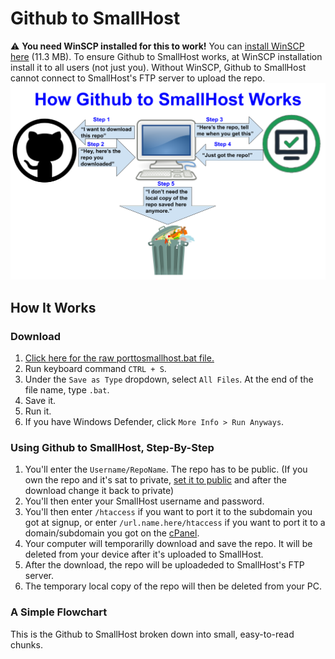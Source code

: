 # Github to SmallHost
⚠️ **You need WinSCP installed for this to work!** You can [install WinSCP here](https://winscp.net/download/WinSCP-5.19.4-Setup.exe) (11.3 MB). To ensure Github to SmallHost works, at WinSCP installation install it to all users (not just you). Without WinSCP, Github to SmallHost cannot connect to SmallHost's FTP server to upload the repo.
![A flowchart](https://raw.githubusercontent.com/SmallHost/Github-to-SmallHost/main/flowchart-ghtosh.png)
## How It Works
### Download
1. [Click here for the raw porttosmallhost.bat file.](https://raw.githubusercontent.com/SmallHost/Github-to-SmallHost/main/porttosmallhost.bat)
2. Run keyboard command `CTRL + S`.
3. Under the `Save as Type` dropdown, select `All Files`. At the end of the file name, type `.bat`.
4. Save it.
5. Run it.
6. If you have Windows Defender, click `More Info > Run Anyways`.
### Using Github to SmallHost, Step-By-Step
1. You'll enter the `Username/RepoName`. The repo has to be public. (If you own the repo and it's sat to private, [set it to public](https://docs.github.com/en/repositories/managing-your-repositorys-settings-and-features/managing-repository-settings/setting-repository-visibility) and after the download change it back to private)
2. You'll then enter your SmallHost username and password.
3. You'll then enter `/htaccess` if you want to port it to the subdomain you got at signup, or enter `/url.name.here/htaccess` if you want to port it to a domain/subdomain you got on the [cPanel](https://cpanel.smallhost.us.to).
4. Your computer will temporarilly download and save the repo. It will be deleted from your device after it's uploaded to SmallHost.
5. After the download, the repo will be uploadeded to SmallHost's FTP server.
6. The temporary local copy of the repo will then be deleted from your PC.
### A Simple Flowchart
This is the Github to SmallHost broken down into small, easy-to-read chunks.
